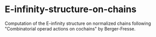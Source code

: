# E-infinity-structure-on-chains
Computation of the E-infinity structure on normalized chains following "Combinatorial operad actions on cochains" by Berger-Fresse.
